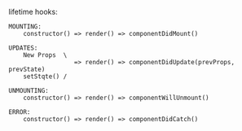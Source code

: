 lifetime hooks:
    
    MOUNTING:
        constructor() => render() => componentDidMount()
    
    UPDATES:
        New Props  \
                      => render() => componentDidUpdate(prevProps, prevState)
        setStqte() /
            
    UNMOUNTING:
        constructor() => render() => componentWillUnmount()
    
    ERROR:
        constructor() => render() => componentDidCatch()